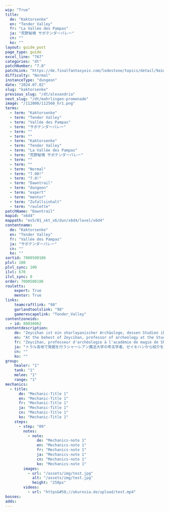 ```yaml
---
wip: "True"
title:
  de: "Kaktorsenke"
  en: "Tender Valley"
  fr: "La Vallée des Pampas"
  ja: "荒野秘境 サボテンダーバレー"
  cn: ""
  ko: ""
layout: guide_post
page_type: guide
excel_line: "767"
categories: "dt"
patchNumber: "7.0"
patchLink: "https://de.finalfantasyxiv.com/lodestone/topics/detail/9a1d2364c6f0fed72a164f3252a59073f7d0c4fc"
difficulty: "Normal"
instanceType: "dungeon"
date: "2024.07.02"
slug: "kaktorsenke"
previous_slug: "/dt/alexandria"
next_slug: "/dt/mahrlingen-promenade"
image: "/112000/112560_hr1.png"
terms:
  - term: "Kaktorsenke"
  - term: "Tender Valley"
  - term: "Vallée des Pampas"
  - term: "サボテンダーバレー"
  - term: ""
  - term: ""
  - term: "Kaktorsenke"
  - term: "Tender Valley"
  - term: "La Vallée des Pampas"
  - term: "荒野秘境 サボテンダーバレー"
  - term: ""
  - term: ""
  - term: "Normal"
  - term: "7.00!"
  - term: "7.0!"
  - term: "Dawntrail"
  - term: "dungeon"
  - term: "expert"
  - term: "mentor"
  - term: "Zufallsinhalt"
  - term: "roulette"
patchName: "Dawntrail"
mapid: "x6d4"
mappath: "ex5/01_xkt_x6/dun/x6d4/level/x6d4"
contentname:
  de: "Kaktorsenke"
  en: "Tender Valley"
  fr: "Vallée des Pampas"
  ja: "サボテンダーバレー"
  cn: ""
  ko: ""
sortid: 7000500106
plvl: 100
plvl_sync: 100
ilvl: 670
ilvl_sync: 0
order: 7000500106
rouletts:
    expert: True
    mentor: True
links:
    teamcraftlink: "98"
    garlandtoolslink: "98"
    gamerescapelink: "Tender_Valley"
contentzoneids:
  - id: 80030062
contentdescription:
    de: "Zeycihan ist ein sharlayanischer Archäologe, dessen Studien ihn nach Tural verschlagen haben. Nun liegt sein ganzer Fokus auf der Kaktorsenke, ein Tal am äußersten Rand von Shaloaani. Inmitten der Vielzahl von Kaktoren unterschiedlichster Art ragen uralte Ruinen in den Himmel, die den einstigen Herren Turals gehört haben sollen: den Yok Huy. Wandle auf Zeycihans Spuren, bahne dir einen Weg durch die abertausend Nadeln und lüfte das Geheimnis, das unter dem Staub der Jahrhunderte schlummert ..."
    en: "At the behest of Zeycihan, professor of archeology at the Studium, you are tasked with venturing into a valley swarming with sabotenders. In the furthest reaches of this gorge of succulents lie the remnants of an ancient structure believed to be of Yok Huy origin, but if you are to discover what mysteries dwell within, you must first survive the innumerous needles of the valley's denizens..."
    fr: "Zeycihan, professeur d'archéologie à l'académie de magie de Sharlayan, a été chargé par l'ancien Aurarque de la Raison d'explorer le Tural à la recherche de vestiges anciens. Il a découvert dans un des recoins de la Shaaloani une vallée abritant des ruines inconnues. Cependant, l'endroit est envahi par les pampas en tout genre et vous êtes la seule personne suffisamment forte pour arpenter les lieux et peut-être percer leurs mystères."
    ja: "トラル各地で発掘を行うシャーレアン魔法大学の考古学者、ゼイキハンから紹介を受けた次なる冒険の舞台、それはシャーローニ荒野の外れにあるというサボテンダーバレー。文字通り、サボテンが群生する渓谷の奥には、かつてサカ・トラルに渡ったヨカフイ族のものと思われる、古き遺構があるらしい。<br/><br/>先行調査より撤退したというゼイキハンの足取りも辿りつつ、凶暴なサボテンダーたちの針を掻い潜り、歴史の不思議が眠り続ける遺跡最深部へ到達せよ。"
    cn: ""
    ko: ""
group:
    healer: "1"
    tank: "1"
    melee: "1"
    range: "1"
mechanics:
  - title:
      de: "Mechanic-Title 1"
      en: "Mechanic-Title 1"
      fr: "Mechanic-Title 1"
      ja: "Mechanic-Title 1"
      cn: "Mechanic-Title 1"
      ko: "Mechanic-Title 1"
    steps:
      - step: "09"
        notes:
          - note:
              de: "Mechanics-note 1"
              en: "Mechanics-note 1"
              fr: "Mechanics-note 1"
              ja: "Mechanics-note 1"
              cn: "Mechanics-note 1"
              ko: "Mechanics-note 1"
        images:
          - url: "/assets/img/test.jpg"
            alt: "/assets/img/test.jpg"
            height: "250px"
        videos:
          - url: "https&#58;//akurosia.de/upload/test.mp4"
bosses:
adds:
---
```

